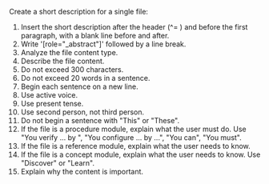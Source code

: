 Create a short description for a single file:

1. Insert the short description after the header (^= ) and before the first paragraph, with a blank line before and after.
1. Write '[role="_abstract"]' followed by a line break.
1. Analyze the file content type.
1. Describe the file content.
1. Do not exceed 300 characters.
1. Do not exceed 20 words in a sentence.
1. Begin each sentence on a new line. 
1. Use active voice.
1. Use present tense.
1. Use second person, not third person.
1. Do not begin a sentence with "This" or "These".
1. If the file is a procedure module, explain what the user must do. Use "You verify ... by ", "You configure ... by ...", "You can", "You must".
1. If the file is a reference module, explain what the user needs to know.
1. If the file is a concept module, explain what the user needs to know. Use "Discover" or "Learn".
1. Explain why the content is important.
